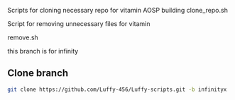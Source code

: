 Scripts for cloning necessary repo for vitamin AOSP building
clone_repo.sh


Script for removing unnecessary files for vitamin

remove.sh 

this branch is for infinity

Clone branch 
---------------
```bash
git clone https://github.com/Luffy-456/Luffy-scripts.git -b infinityx
```
